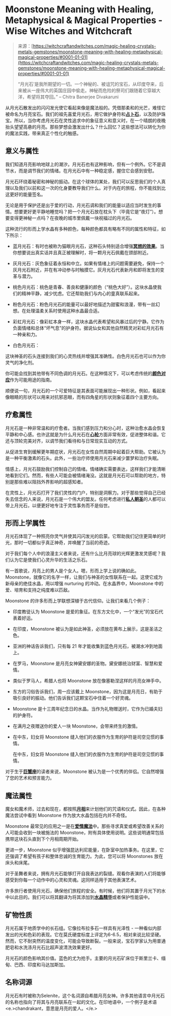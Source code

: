 <!--yml

category: 未分类

date: 2024-06-12 18:27:14

-->

# Moonstone Meaning with Healing, Metaphysical & Magical Properties - Wise Witches and Witchcraft

> 来源：[https://witchcraftandwitches.com/magic-healing-crystals-metals-gemstones/moonstone-meaning-with-healing-metaphysical-magical-properties/#0001-01-01](https://witchcraftandwitches.com/magic-healing-crystals-metals-gemstones/moonstone-meaning-with-healing-metaphysical-magical-properties/#0001-01-01)
> 
> “月光石’是我所期望的一切。一个神秘的、被诅咒的宝石，从印度夺来，后来被从一座伟大的英国庄园中偷走。神秘而危险的祭司们跟随着它穿越大洋，希望将其夺回。” – Chitra Banerjee Divakaruni

从月光石散发出的闪闪发光使它看起来像是魔法般的。凭借那柔和的光芒，难怪它被命名为月亮宝石。我们的祖先喜爱月光石，用它做护身符和[**占卜石**](https://witchcraftandwitches.com/scrying/scrying-divination-magical-crystals-basics/)，以及防护珠宝。所以，当你考虑月光石在灵性追求中的象征意义和意义时，在一个晴朗的夜晚抬头望望高悬的月亮。那些梦想会激发出什么？什么回忆？这些想法可以转化为你的魔法实践，带来真正个性化的触感。

## 意义与属性

我们知道月亮影响地球上的潮汐。月光石也有这种影响，但有一个例外。它不是调节水，而是调节我们的情绪。在月光石中有一种稳定感，握住它会感到安慰。

月光石环绕着秘密和神秘的振动。在这个球体的某处，我们可以反思我们的个人真理以及我们以前和这一次的化身要教导我们什么。对于内在的旅程，你不能找到比这更好的能量签名。

无论是用于保护还是出于爱的行动，月光石调和我们的能量以适应当时发生的事情。想要更好更平静地睡觉吗？把一个月光石放在枕头下（毕竟它是“夜灯”）。想要变得更神秘一点吗？在夜晚的城市里佩戴一块祝福过的月光石。

这种流行的形而上学水晶有多种颜色，每种颜色都具有略有不同的属性和特征，如下所示：

+   蓝月光石：有时也被称为猫眼月光石，这种石头特别适合增强[**冥想的效果**](https://witchcraftandwitches.com/prayers-meditations-visualizations/what-to-expect-from-meditation/)。当你想要说出真实话并且真正被理解时，将一颗月光石佩戴在颈部附近。

+   灰月光石：灰色象征着永恒和中立。如果有情绪上的问题需要避免，保持一个灰月光石附近，并在有冲动参与时触摸它。灰月光石代表新月和即将发生的变革与潜力。

+   桃色月光石：桃色是青春、善良和健康的颜色（“桃色大好”）。这块水晶使我们的精神平静，减少忧虑。它还帮助我们与内心的童真联系起来。

+   粉色月光石：粉色月光石的能量可以最好地描述为甜蜜和浪漫，带有一丝幻想。在处理温柔关系时使用这种水晶最合适。

+   彩虹月光石：像彩虹本身一样，这块水晶代表希望和风暴过后的宁静。它作为负面情绪和总体“坏气息”的护身符。据说仙女和其他自然精灵对彩虹月光石有一种亲和力。

+   白色月光石：

这块神圣的石头连接到我们的心灵热线并增强其准确性。白色月光石也可以作为你灵气的净化剂。

你可能会找到其他带有不同色调的月光石。在这种情况下，可以考虑传统的[**颜色对应**](https://witchcraftandwitches.com/magic-magick/color-symbolism-meaning-and-uses-in-wicca-and-witchcraft/)作为可能用途的指南。

顺便说一句，月光石的一个可爱特征是其表面可能展现出一种形状。例如，看起来像眼睛的形状可以用来对抗邪恶眼，而有四角星的形状则象征着四个主要方向。

## 疗愈属性

月光石是一种非常温和的疗愈者。当我们感到压力和分心时，这种治愈水晶会恢复平静和中心感。也许这就是为什么月光石在[**心轮**](https://witchcraftandwitches.com/witch/the-chakras-in-magical-and-neo-pagan-practices/)方面非常有效，促进整体和谐。它还与顶轮完美对齐，以调节我们看待和与日常现实互动的方式。

从促进生育到缓解更年期症状，月光石在女性自然周期中起着巨大帮助。它被认为是一种平衡激素的石头。此外，一些治疗师使用月光石来减少噩梦和治疗失眠。

情感上，月光石鼓励我们控制自己的情绪。情绪确实需要表达，这样我们才能清晰地看到它们。然而，有些人可能会被情绪淹没。这就是月光石可以帮助的地方，特别是那些难以阻挡外界影响的超感知者。

在灵性上，月光石打开了我们灵性的门户，特别是洞察力。对于那些觉得自己已经失去信念的人来说，月光石是一个伟大的盟友。任何考虑进行[**私人朝圣**](https://witchcraftandwitches.com/uncategorized/sacred-places-magical-sites-personal-pilgrimages/)的人都可以带上月光石，以便更好地专注于灵性事务而不是俗世。

## 形而上学属性

月光石体现了一种照亮你灵气并使其闪闪发光的启蒙。它帮助我们记住更简单的时光，那时一切都似乎真正神奇，并唤醒了当前的奇迹。

对于我们每个人中的浪漫主义者来说，还有什么比月亮球的光辉更激发灵感呢？我们认为它是使我们心灵升华的生活之乐石。

有一首歌说，月亮上的男人是个女人。嗯，形而上学上说的确如此。Moonstone，就像它的名字一样，让我们与神圣的女性联系在一起。这使它成为新母亲的绝佳水晶，用以增强 nurturing 的冲动。在水晶界中，Moonstone 中的爱、培育和支持之纯度难以匹敌。

Moonstone 的许多形而上学联想深植于古代信仰。让我们来看几个例子：

+   印度教徒认为 Moonstone 是爱的象征。在东方文化中，一个“发光”的宝石代表着好运。

+   在印度，Moonstone 被认为是如此神圣，必须放在黄布上展示，这是圣洁之色。

+   亚洲的神话告诉我们，只有每 21 年才能收集到蓝色月光石，被潮水冲到地面上。

+   在罗马，Moonstone 是月亮女神黛安娜的圣物。黛安娜统治财富、智慧和爱情。

+   类似于罗马人，希腊人也将 Moonstone 放在像塞勒涅这样的月亮女神手中。

+   东方的习俗告诉我们，周一应该戴上 Moonstone，因为这是月亮日，有助于吸引良好的振动。他们告诉我们这颗宝石中住着一个好灵魂。

+   Moonstone 是十三周年纪念日的水晶。当作为礼物赠送时，它作为已婚夫妇的护身符。

+   在满月之夜赠送你的爱人一块 Moonstone，会带来终生的激情。

+   在中东，妇女将 Moonstone 缝入他们的衣服作为生育的护符是司空见惯的事情。

    在中东，妇女将 Moonstone 缝入他们的衣服作为生育的护符是司空见惯的事情。

对于生于[**巨蟹座**](https://witchcraftandwitches.com/astrology-zodiac-signs/cancer-dates-compatibility-eminent-personality-traits-symbols-more/)的读者来说，Moonstone 被认为是一个优秀的伴侣。它自然增强了您的艺术和预言能力。

## 魔法属性

魔女和魔术师，过去和现在，都按照[**月相**](https://witchcraftandwitches.com/magic-magick/new-moon-magic-the-four-quarters/)来计划他们的咒语和仪式。因此，在各种魔法尝试中看到 Moonstone 作为放大水晶包括在内并不奇怪。

Moonstone 最常见的应用之一是在[**爱情魔法**](https://witchcraftandwitches.com/love-spells/love-spells-for-couples/)中。那些寻求真爱或希望改善关系的人可能会收到一块被施法的 Moonstone，附有具体使用说明。这些说明通常包括携带这块石头直到下个月相周期开始。

更进一步，Moonstone 似乎增强昆达利尼能量，在卧室中加热事务。在这里，它还强调了希望有孩子和整体忠诚的生育能力。为此，您可以将 Moonstones 放在床头和床尾。

对于圣舞者来说，拥有月光石能够打开自我表达的裂缝。观看你表演的人们将能够感受到你每一个动作中的心灵和灵魂。这同样适用于其他表演艺术。

许多旅行者使用月光石，确保他们旅程的安全。有时候，他们将其置于月光下的水中以此目的。我们可以将其翻译为将其添加到[**水晶精华**](https://witchcraftandwitches.com/magic-wiccan-potions/witches-brews-magic-potions-elixirs-and-tinctures/)或者保护性能袋中。

## 矿物性质

月光石属于地质学中的长石组。它像拉布拉多石一样具有光泽性 - 一种看似内部发出的光和色彩的表现。它在莫氏硬度标度上评定为6-6.5，相对来说比较坚硬。然而，它不耐突然的温度变化，可能会导致断裂。一般来说，宝石学家认为用普通肥皂和水洗涤月光石比超声波清洗效果更好。

月光石的颜色影响其价值。蓝色的尤为抢手。主要的月光石矿床位于斯里兰卡、缅甸、巴西、印度和马达加斯加。

## 名称词源

月光石有时被称为Selenite，这个名词源自希腊月亮女神。许多其他语言中月光石的名称也指向了将其与月亮联系在一起的文化。在印地语中，一个例子是术语<e.>chandrakant，意思是月亮的爱人。</e.>
